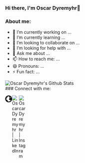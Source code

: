 ### Hi there, I'm Oscar Dyremyhr👋

### About me:

- 🔭 I’m currently working on ...
- 🌱 I’m currently learning ...
- 👯 I’m looking to collaborate on ...
- 🤔 I’m looking for help with ...
- 💬 Ask me about ...
- 📫 How to reach me: ...
- 😄 Pronouns: ...
- ⚡ Fun fact: ...


<!--- stats-->
<img align="left" alt="Oscar Dyremyhr's Github Stats" src="https://github-readme-stats.vercel.app/api?theme=vue&username=ossinova&show_icons=true&hide_border=true&hide=stars" />

<br>
<!-- links -->
### Connect with me:

[<img align="left" alt="Portfolio | Website" width="22px" src="https://raw.githubusercontent.com/iconic/open-iconic/master/svg/globe.svg" />][website]
[<img align="left" alt="Oscar Dyremyhr | LinkedIn" width="22px" src="https://cdn.jsdelivr.net/npm/simple-icons@v3/icons/linkedin.svg" />][linkedin]
[<img align="left" alt="Oscar Dyremyhr | Instagram" width="22px" src="https://cdn.jsdelivr.net/npm/simple-icons@v3/icons/instagram.svg" />][instagram]


[website]: https://ossinova.github.io
[instagram]: https://www.instagram.com/oscar.dyremyhr/
[linkedin]: https://www.linkedin.com/in/oscar-dyremyhr/
